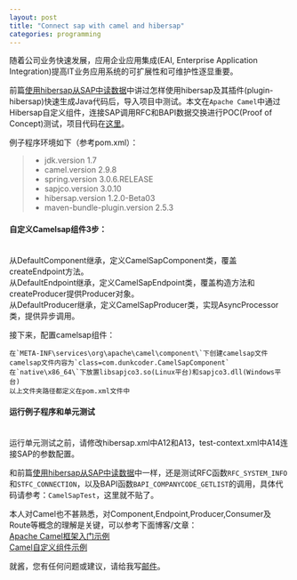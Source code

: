 ```yaml
---
layout: post
title: "Connect sap with camel and hibersap"
categories: programming
---
```


随着公司业务快速发展，应用企业应用集成(EAI, Enterprise Application Integration)提高IT业务应用系统的可扩展性和可维护性逐显重要。

前篇[使用hibersap从SAP中读数据](/20141021/connect-sap-with-hibersap/)中讲过怎样使用hibersap及其插件(plugin-hibersap)快速生成Java代码后，导入项目中测试。本文在`Apache Camel`中通过Hibersap自定义组件，连接SAP调用RFC和BAPI数据交换进行POC(Proof of Concept)测试，项目代码在[这里](https://github.com/yinwer81/camelsapexample)。

例子程序环境如下（参考pom.xml）：
>* jdk.version 1.7
>* camel.version 2.9.8
>* spring.version 3.0.6.RELEASE
>* sapjco.version 3.0.10
>* hibersap.version 1.2.0-Beta03
>* maven-bundle-plugin.version 2.5.3

#### 自定义Camelsap组件3步：
<br/>
从DefaultComponent继承，定义CamelSapComponent类，覆盖createEndpoint方法。<br/>
从DefaultEndpoint继承，定义CamelSapEndpoint类，覆盖构造方法和createProducer提供Producer对象。<br/>
从DefaultProducer继承，定义CamelSapProducer类，实现AsyncProcessor类，提供异步调用。

接下来，配置camelsap组件：

	在`META-INF\services\org\apache\camel\component\`下创建camelsap文件
	camelsap文件内容为`class=com.dunkcoder.CamelSapComponent`
	在`native\x86_64\`下放置libsapjco3.so(Linux平台)和sapjco3.dll(Windows平台)
	以上文件夹路径都定义在pom.xml文件中

#### 运行例子程序和单元测试
<br/>
运行单元测试之前，请修改hibersap.xml中A12和A13，test-context.xml中A14连接SAP的参数配置。

和前篇[使用hibersap从SAP中读数据](/20141021/connect-sap-with-hibersap/)中一样，还是测试RFC函数`RFC_SYSTEM_INFO`和`STFC_CONNECTION`，以及BAPI函数`BAPI_COMPANYCODE_GETLIST`的调用，具体代码请参考：`CamelSapTest`，这里就不贴了。

本人对Camel也不甚熟悉，对Component,Endpoint,Producer,Consumer及Route等概念的理解是关键，可以参考下面博客/文章：<br/>
[Apache Camel框架入门示例](http://blog.csdn.net/kkdelta/article/details/7231640)<br/>
[Camel自定义组件示例](http://blog.csdn.net/xtayfjpk/article/details/39122349)

就酱，您有任何问题或建议，请给我写[邮件](mailto:yinwer81@gmail.com)。
